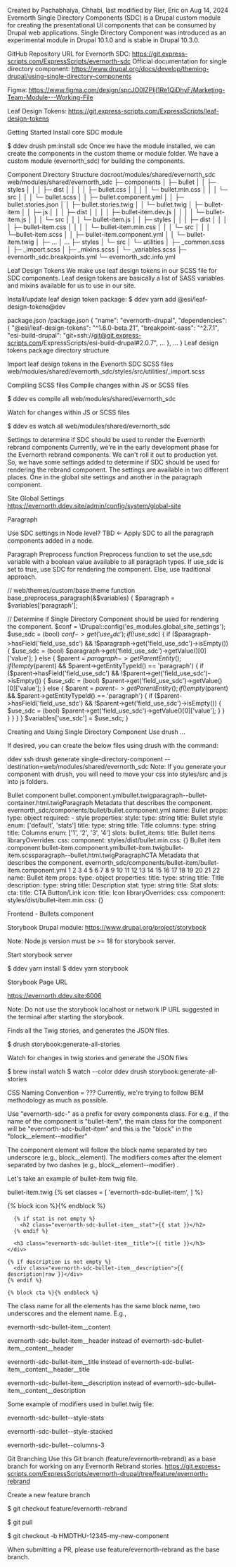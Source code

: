 Created by Pachabhaiya, Chhabi, last modified by Rier, Eric on Aug 14, 2024
Evernorth Single Directory Components (SDC) is a Drupal custom module for creating the presentational UI components that can be consumed by Drupal web applications. Single Directory Component was introduced as an experimental module in Drupal 10.1.0 and is stable in Drupal 10.3.0.



GitHub Repository URL for Evernorth SDC: https://git.express-scripts.com/ExpressScripts/evernorth-sdc
Official documentation for single directory component: https://www.drupal.org/docs/develop/theming-drupal/using-single-directory-components

Figma: https://www.figma.com/design/spcJO0IZPIjI1Re1QiDhyF/Marketing-Team-Module---Working-File

Leaf Design Tokens: https://git.express-scripts.com/ExpressScripts/leaf-design-tokens

Getting Started
Install core SDC module

$ ddev drush pm:install sdc
Once we have the module installed, we can create the components in the custom theme or module folder. We have a custom module (evernorth_sdc) for building the components.

Component Directory Structure
docroot/modules/shared/evernorth_sdc
web/modules/shared/evernorth_sdc
├─ components
│   ├─ bullet
│   │   ├─ styles
│   │   │   ├─ dist
│   │   │   │   ├─ bullet.css
│   │   │   │   └─ bullet.min.css
│   │   │   └─ src
│   │   │       └─ bullet.scss
│   │   ├─ bullet.component.yml
│   │   ├─ bullet.stories.json
│   │   ├─ bullet.stories.twig
│   │   └─ bullet.twig
│   ├─ bullet-item
│   │   ├─ js
│   │   │   ├─ dist
│   │   │   │   ├─ bullet-item.dev.js
│   │   │   │   └─ bullet-item.js
│   │   │   └─ src
│   │   │       └─ bullet-item.js
│   │   ├─ styles
│   │   │   ├─ dist
│   │   │   │   ├─ bullet-item.css
│   │   │   │   └─ bullet-item.min.css
│   │   │   └─ src
│   │   │       └─bullet-item.scss
│   │   ├─ bullet-item.component.yml
│   │   └─ bullet-item.twig
│   ├─ ...
│   ...
├─ styles
│   └─ src
│       └─ utilities
│           ├─ _common.scss
│           ├─ _import.scss
│           ├─ _mixins.scss
│           └─ _variables.scss
├─ evernorth_sdc.breakpoints.yml
└─ evernorth_sdc.info.yml




Leaf Design Tokens
We make use leaf design tokens in our SCSS file for SDC components. Leaf design tokens are basically a list of SASS variables and mixins available for us to use in our site.

Install/update leaf design token package:
$ ddev yarn add @esi/leaf-design-tokens@dev


package.json
/package.json
{
  "name": "evernorth-drupal",
  "dependencies": {
    "@esi/leaf-design-tokens": "^1.6.0-beta.21",
    "breakpoint-sass": "^2.7.1",
    "esi-build-drupal": "git+ssh://git@git.express-scripts.com/ExpressScripts/esi-build-drupal#2.0.7",
    ...
  },
  ...
}
Leaf design tokens package directory structure

Import leaf design tokens in the Evenorth SDC SCSS files
web/modules/shared/evernorth_sdc/styles/src/utilities/_import.scss





Compiling SCSS files
Compile changes within JS or SCSS files

$ ddev es compile all web/modules/shared/evernorth_sdc


Watch for changes within JS or SCSS files

$ ddev es watch all web/modules/shared/evernorth_sdc 


Settings to determine if SDC should be used to render the Evernorth rebrand components
Currently, we're in the early development phase for the Evernorth rebrand components. We can't roll it out to production yet. So, we have some settings added to determine if SDC should be used for rendering the rebrand component. The settings are available in two different places. One in the global site settings and another in the paragraph component.

Site Global Settings
https://evernorth.ddev.site/admin/config/system/global-site


Paragraph




Use SDC settings in Node level? TBD ← Apply SDC to all the paragraph components added in a node.

Paragraph Preprocess function
Preprocess function to set the use_sdc variable with a boolean value available to all paragraph types. If use_sdc is set to true, use SDC for rendering the component. Else, use traditional approach.

// web/themes/custom/base.theme
function base_preprocess_paragraph(&$variables) {
  $paragraph = $variables['paragraph'];
 
  // Determine if Single Directory Component should be used for rendering the component.
  $conf = \Drupal::config('es_modules.global_site_settings');
  $use_sdc = (bool) $conf->get('use_sdc');
  if (!$use_sdc) {
    if ($paragraph->hasField('field_use_sdc') && !$paragraph->get('field_use_sdc')->isEmpty()) {
      $use_sdc = (bool) $paragraph->get('field_use_sdc')->getValue()[0]['value'];
    } else {
      $parent = $paragraph->getParentEntity();
      if (!empty($parent) && $parent->getEntityTypeId() == 'paragraph') {
        if ($parent->hasField('field_use_sdc') && !$parent->get('field_use_sdc')->isEmpty()) {
          $use_sdc = (bool) $parent->get('field_use_sdc')->getValue()[0]['value'];
        } else {
          $parent = $parent->getParentEntity();
          if (!empty($parent) && $parent->getEntityTypeId() == 'paragraph') {
            if ($parent->hasField('field_use_sdc') && !$parent->get('field_use_sdc')->isEmpty()) {
              $use_sdc = (bool) $parent->get('field_use_sdc')->getValue()[0]['value'];
            }
          }
        }
      }
    }
  }
  $variables['use_sdc'] = $use_sdc;
}


Creating and Using Single Directory Component
Use drush ...

If desired, you can create the below files using drush with the command:



ddev ssh
drush generate single-directory-component --destination=web/modules/shared/evernorth_sdc
Note: If you generate your component with drush, you will need to move your css into styles/src and js into js folders.

Bullet component
bullet.component.ymlbullet.twigparagraph--bullet-container.html.twigParagraph
Metadata that describes the component. 
evernorth_sdc/components/bullet/bullet.component.yml
name: Bullet
props:
  type: object
  required:
    - style
  properties:
    style:
      type: string
      title: Bullet style
      enum: ['default', 'stats']
    title:
      type: string
      title: Title
    columns:
      type: string
      title: Columns
      enum: ['1', '2', '3', '4']
slots:
  bullet_items:
    title: Bullet items
libraryOverrides:
  css:
    component:
      styles/dist/bullet.min.css: {}
Bullet item component
bullet-item.component.ymlbullet-item.twigbullet-item.scssparagraph--bullet.html.twigParagraphCTA
Metadata that describes the component. 
evernorth_sdc/components/bullet-item/bullet-item.component.yml
1
2
3
4
5
6
7
8
9
10
11
12
13
14
15
16
17
18
19
20
21
22
name: Bullet item
props:
  type: object
  properties:
    title:
      type: string
      title: Title
    description:
      type: string
      title: Description
    stat:
      type: string
      title: Stat
slots:
  cta:
    title: CTA Button/Link
  icon:
    title: Icon
libraryOverrides:
  css:
    component:
      styles/dist/bullet-item.min.css: {}

Frontend - Bullets component




Storybook
Drupal module: https://www.drupal.org/project/storybook


Note: Node.js version must be >= 18 for storybook server.



Start storybook server

$ ddev yarn install
$ ddev yarn storybook

Storybook Page URL

 https://evernorth.ddev.site:6006

Note: Do not use the storybook localhost or network IP URL suggested in the terminal after starting the storybook.





Finds all the Twig stories, and generates the JSON files.

$ drush storybook:generate-all-stories

Watch for changes in twig stories and generate the JSON files

$ brew install watch
$ watch --color ddev drush storybook:generate-all-stories


CSS Naming Convention = ???
Currently, we're trying to follow BEM methodology as much as possible.

Use "evernorth-sdc-" as a prefix for every components class. For e.g., if the name of the component is "bullet-item", the main class for the component will be "evernorth-sdc-bullet-item" and this is the "block" in the "block__element--modifier"

The component element will follow the block name separated by two underscore (e.g., block__element).
The modifiers comes after the element separated by two dashes (e.g., block__element--modifier) .

Let's take an example of bullet-item twig file.

bullet-item.twig
{%
  set classes = [
  'evernorth-sdc-bullet-item',
]
%}
<div class="{{ classes|join(" ") }}">
  <div class="evernorth-sdc-bullet-item__content">
    <div class="evernorth-sdc-bullet-item__header">
      {% block icon %}{% endblock %}
 
      {% if stat is not empty %}
        <h2 class="evernorth-sdc-bullet-item__stat">{{ stat }}</h2>
      {% endif %}
 
      <h3 class="evernorth-sdc-bullet-item__title">{{ title }}</h3>
    </div>
 
    {% if description is not empty %}
      <div class="evernorth-sdc-bullet-item__description">{{ description|raw }}</div>
    {% endif %}
 
    {% block cta %}{% endblock %}
  </div>
</div>

The class name for all the elements has the same block name, two underscores and the element name. E.g.,

evernorth-sdc-bullet-item__content

evernorth-sdc-bullet-item__header instead of evernorth-sdc-bullet-item__content__header

evernorth-sdc-bullet-item__title instead of evernorth-sdc-bullet-item__content__header__title

evernorth-sdc-bullet-item__description instead of evernorth-sdc-bullet-item__content__description


Some example of modifiers used in bullet.twig file:

evernorth-sdc-bullet--style-stats

evernorth-sdc-bullet--style-stacked

evernorth-sdc-bullet--columns-3

Git Branching
Use this Git branch (feature/evernorth-rebrand) as a base branch for working on any Evernorth Rebrand stories.
https://git.express-scripts.com/ExpressScripts/evernorth-drupal/tree/feature/evernorth-rebrand


Create a new feature branch

$ git checkout feature/evernorth-rebrand

$ git pull

$ git checkout -b HMDTHU-12345-my-new-component

When submitting a PR, please use feature/evernorth-rebrand as the base branch.

